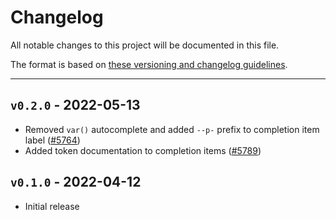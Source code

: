 # Changelog

All notable changes to this project will be documented in this file.

The format is based on [these versioning and changelog guidelines](/documentation/Versioning%20and%20changelog.md).

---

## `v0.2.0` - 2022-05-13

- Removed `var()` autocomplete and added `--p-` prefix to completion item label ([#5764](https://github.com/Shopify/polaris/pull/5764))
- Added token documentation to completion items ([#5789](https://github.com/Shopify/polaris/pull/5789))

## `v0.1.0` - 2022-04-12

- Initial release
